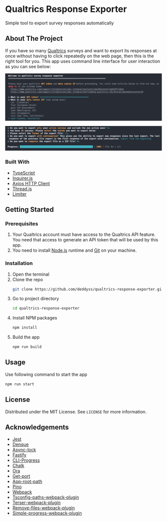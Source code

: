 # Qualtrics Response Exporter
Simple tool to export survey responses automatically


## About The Project
If you have so many [Qualtrics](https://www.qualtrics.com) surveys and want to export its responses at once without having to click repeatedly on the web page, then this is the right tool for you. This app uses command line interface for user interaction as you can see below:

![Greeting and basic questions](images/greeting-and-basic-questions.png)


![Survey and Export questions](images/survey-and-export-questions.png)


### Built With
* [TypeScript](https://www.typescriptlang.org/)
* [Inquirer.js](https://github.com/SBoudrias/Inquirer.js)
* [Axios HTTP Client](https://axios-http.com/)
* [Thread.js](https://threads.js.org/)
* [Limiter](https://github.com/jhurliman/node-rate-limiter)


## Getting Started
### Prerequisites
1. Your Qualtrics account must have access to the Qualtrics API feature. You need that access to generate an API token that will be used by this app.
2. You need to install [Node.js](https://nodejs.org/) runtime and [Git](https://git-scm.com/) on your machine.

### Installation
1. Open the terminal
2. Clone the repo
   ```sh
   git clone https://github.com/deddyss/qualtrics-response-exporter.git
   ```
3. Go to project directory
   ```sh
   cd qualtrics-response-exporter
   ```
4. Install NPM packages
   ```sh
   npm install
   ```
5. Build the app
   ```sh
   npm run build
   ```


## Usage
Use following command to start the app
```sh
npm run start
```


## License
Distributed under the MIT License. See `LICENSE` for more information.


## Acknowledgements
* [Jest](https://jestjs.io/)
* [Denque](https://github.com/invertase/denque)
* [Async-lock](https://github.com/rogierschouten/async-lock)
* [Fastify](https://www.fastify.io/)
* [CLI-Progress](https://github.com/npkgz/cli-progress)
* [Chalk](https://github.com/chalk/chalk)
* [Ora](https://github.com/sindresorhus/ora)
* [Get-port](https://github.com/sindresorhus/get-port)
* [App-root-path](https://github.com/inxilpro/node-app-root-path)
* [Pino](https://getpino.io/)
* [Webpack](https://webpack.js.org/)
* [Tsconfig-paths-webpack-plugin](https://github.com/dividab/tsconfig-paths-webpack-plugin)
* [Terser-webpack-plugin](https://github.com/webpack-contrib/terser-webpack-plugin)
* [Remove-files-webpack-plugin](https://github.com/Amaimersion/remove-files-webpack-plugin)
* [Simple-progress-webpack-plugin](https://github.com/dominique-mueller/simple-progress-webpack-plugin)
